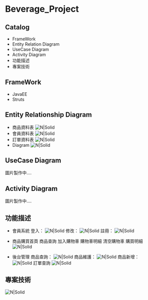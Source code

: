 # Beverage_Project
## Catalog
- FrameWork 
- Entity Relation Diagram
- UseCase Diagram
- Activity Diagram
- 功能描述
- 專案技術


## FrameWork
- JavaEE
- Struts

## Entity Relationship Diagram
- 商品資料表
    ![N|Solid](https://raw.githubusercontent.com/chengyuje/Beverage_Project_JPG/main/goods_table.png?token=GHSAT0AAAAAACAVBPUJMJAJEI3A4M4MMCRYZBC2WFA)
- 會員資料表
    ![N|Solid](https://raw.githubusercontent.com/chengyuje/Beverage_Project_JPG/main/member_table.png?token=GHSAT0AAAAAACAVBPUJRBILQ4732MYO53EEZBC2X2A)
- 訂單資料表
    ![N|Solid](https://raw.githubusercontent.com/chengyuje/Beverage_Project_JPG/main/order_table.png?token=GHSAT0AAAAAACAVBPUIG6VL5CGENU5N253QZBC2YHQ)
- Diagram
    ![N|Solid](https://raw.githubusercontent.com/chengyuje/Beverage_Project_JPG/main/Entity%20Relation%20Diagram.png?token=GHSAT0AAAAAACAVBPUJCBMQKWZJGSU6AWTUZBC2YUA)

## UseCase Diagram
圖片製作中....


## Activity Diagram
圖片製作中....

## 功能描述
- 會員系統
    登入：
    ![N|Solid](https://raw.githubusercontent.com/chengyuje/Beverage_Project_JPG/main/member_login.png?token=GHSAT0AAAAAACAVBPUIBTNZATRA3KCIZ4WUZBC2HLA)
    修改：
    ![N|Solid](https://raw.githubusercontent.com/chengyuje/Beverage_Project_JPG/main/member_update.png?token=GHSAT0AAAAAACAVBPUI5YIFYJLL5Y4RFLPEZBC2LAA)
    註冊：
    ![N|Solid](https://raw.githubusercontent.com/chengyuje/Beverage_Project_JPG/main/member_signup.png?token=GHSAT0AAAAAACAVBPUIKY3XWO3EX4DOQUTOZBC2LTQ)

- 商品購買首頁
    商品查詢
    加入購物車
    購物車明細
    清空購物車
    購買明細
    ![N|Solid](https://raw.githubusercontent.com/chengyuje/Beverage_Project_JPG/main/Screenshot%202023-03-28%20at%2017.25.58.png?token=GHSAT0AAAAAACAVBPUJFNQM3G5M6VCSPACEZBC2M4A)
- 後台管理
    商品查詢：
    ![N|Solid](https://raw.githubusercontent.com/chengyuje/Beverage_Project_JPG/main/Screenshot%202023-03-28%20at%2018.56.32.png?token=GHSAT0AAAAAACAVBPUJN7O446TZBZR2D6TWZBC2PFQ)
    商品維護：
    ![N|Solid](https://raw.githubusercontent.com/chengyuje/Beverage_Project_JPG/main/Screenshot%202023-03-28%20at%2019.09.33.png?token=GHSAT0AAAAAACAVBPUIB4KX7YQP6NNT5G5WZBC2OJA)
    商品新增：
    ![N|Solid](https://raw.githubusercontent.com/chengyuje/Beverage_Project_JPG/main/Screenshot%202023-03-28%20at%2019.14.42.png?token=GHSAT0AAAAAACAVBPUJSHHWSCWYOCCLYX64ZBC2P4A)
    訂單查詢
    ![N|Solid](https://raw.githubusercontent.com/chengyuje/Beverage_Project_JPG/main/Screenshot%202023-03-28%20at%2019.20.02.png?token=GHSAT0AAAAAACAVBPUIIYFHC35S3JKFNPPWZBC2QYA)

## 專案技術
![N|Solid](https://raw.githubusercontent.com/chengyuje/Beverage_Project_JPG/main/%E5%B0%88%E6%A1%88%E6%8A%80%E8%A1%93.jpg?token=GHSAT0AAAAAACAVBPUJ6INKRZFO6WIUAV2SZBCUDMA)

